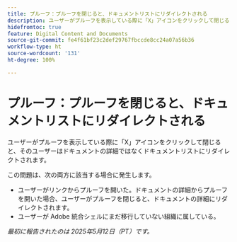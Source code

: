 ```yaml
---
title: プルーフ：プルーフを閉じると、ドキュメントリストにリダイレクトされる
description: ユーザーがプルーフを表示している際に「X」アイコンをクリックして閉じると、そのユーザーはドキュメントの詳細ではなくドキュメントリストにリダイレクトされます。
hidefromtoc: true
feature: Digital Content and Documents
source-git-commit: fe4f61bf23c2def29767fbccde8cc24a07a56b36
workflow-type: ht
source-wordcount: '131'
ht-degree: 100%

---
```



# プルーフ：プルーフを閉じると、ドキュメントリストにリダイレクトされる

ユーザーがプルーフを表示している際に「X」アイコンをクリックして閉じると、そのユーザーはドキュメントの詳細ではなくドキュメントリストにリダイレクトされます。

この問題は、次の両方に該当する場合に発生します。

* ユーザーがリンクからプルーフを開いた。ドキュメントの詳細からプルーフを開いた場合、ユーザーがプルーフを閉じると、ドキュメントの詳細にリダイレクトされます。
* ユーザーが Adobe 統合シェルにまだ移行していない組織に属している。

_最初に報告されたのは 2025年5月12日（PT）です。_
